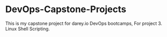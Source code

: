# DevOps-Capstone-Projects
This is my capstone project for darey.io DevOps bootcamps, For project 3.
Linux Shell Scripting.

